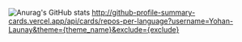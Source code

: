 ![Anurag's GitHub stats](https://github-readme-stats.vercel.app/api?username=Yohan-Launay&show_icons=true&theme=dracula)
http://github-profile-summary-cards.vercel.app/api/cards/repos-per-language?username=Yohan-Launay&theme={theme_name}&exclude={exclude}
